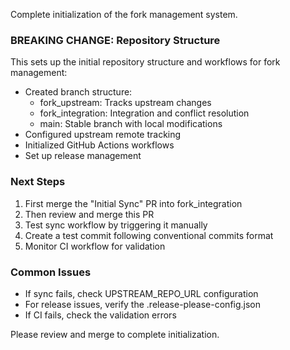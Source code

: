 Complete initialization of the fork management system.

### BREAKING CHANGE: Repository Structure
This sets up the initial repository structure and workflows for fork management:

- Created branch structure:
  - fork_upstream: Tracks upstream changes
  - fork_integration: Integration and conflict resolution
  - main: Stable branch with local modifications
- Configured upstream remote tracking
- Initialized GitHub Actions workflows
- Set up release management

### Next Steps
1. First merge the "Initial Sync" PR into fork_integration
2. Then review and merge this PR
3. Test sync workflow by triggering it manually
4. Create a test commit following conventional commits format
5. Monitor CI workflow for validation

### Common Issues
- If sync fails, check UPSTREAM_REPO_URL configuration
- For release issues, verify the .release-please-config.json
- If CI fails, check the validation errors

Please review and merge to complete initialization. 